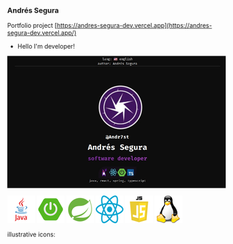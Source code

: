 <!-- Andr7st -->

### Andrés Segura

Portfolio project [https://andres-segura-dev.vercel.app](https://andres-segura-dev.vercel.app/)

* Hello I'm developer!

<img src="https://raw.githubusercontent.com/Andr7st/Andr7st/main/own/icon/MainImage_0.jpg"/>

<br />

![icon](https://raw.githubusercontent.com/Andr7st/index/main/readme-resources/illustrative-icons/ico-510-64px.png ""   )
![icon](https://raw.githubusercontent.com/Andr7st/index/main/readme-resources/illustrative-icons/ico-522-64px.png ""   )
![icon](https://raw.githubusercontent.com/Andr7st/index/main/readme-resources/illustrative-icons/ico-523-64px.png ""   )
![icon](https://raw.githubusercontent.com/Andr7st/index/main/readme-resources/illustrative-icons/ico-304-64px.png ""   )
![icon](https://raw.githubusercontent.com/Andr7st/index/main/readme-resources/illustrative-icons/ico-120-64px.png ""   )
![icon](https://raw.githubusercontent.com/Andr7st/index/main/readme-resources/illustrative-icons/ico-070-64px.png ""   )





<!--
![icon](https://raw.githubusercontent.com/Andr7st/index/main/readme-resources/illustrative-icons/ico-305-64px.png ""   )

-->

illustrative icons:
<!-- Illustrative icons: 

In the [**index**](https://github.com/Andr7st/index/) repository I will create a list of some of my codes.

Andr7st -->
